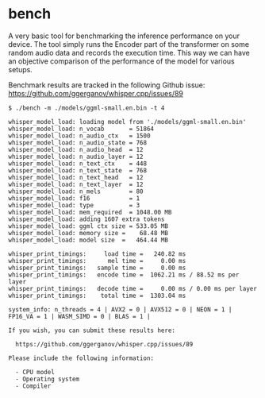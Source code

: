 # bench

A very basic tool for benchmarking the inference performance on your device. The tool simply runs the Encoder part of the transformer on some random audio data and records the execution time. This way we can have an objective comparison of the performance of the model for various setups.

Benchmark results are tracked in the following Github issue: https://github.com/ggerganov/whisper.cpp/issues/89

```
$ ./bench -m ./models/ggml-small.en.bin -t 4

whisper_model_load: loading model from './models/ggml-small.en.bin'
whisper_model_load: n_vocab       = 51864
whisper_model_load: n_audio_ctx   = 1500
whisper_model_load: n_audio_state = 768
whisper_model_load: n_audio_head  = 12
whisper_model_load: n_audio_layer = 12
whisper_model_load: n_text_ctx    = 448
whisper_model_load: n_text_state  = 768
whisper_model_load: n_text_head   = 12
whisper_model_load: n_text_layer  = 12
whisper_model_load: n_mels        = 80
whisper_model_load: f16           = 1
whisper_model_load: type          = 3
whisper_model_load: mem_required  = 1048.00 MB
whisper_model_load: adding 1607 extra tokens
whisper_model_load: ggml ctx size = 533.05 MB
whisper_model_load: memory size =    68.48 MB 
whisper_model_load: model size  =   464.44 MB

whisper_print_timings:     load time =   240.82 ms
whisper_print_timings:      mel time =     0.00 ms
whisper_print_timings:   sample time =     0.00 ms
whisper_print_timings:   encode time =  1062.21 ms / 88.52 ms per layer
whisper_print_timings:   decode time =     0.00 ms / 0.00 ms per layer
whisper_print_timings:    total time =  1303.04 ms

system_info: n_threads = 4 | AVX2 = 0 | AVX512 = 0 | NEON = 1 | FP16_VA = 1 | WASM_SIMD = 0 | BLAS = 1 | 

If you wish, you can submit these results here:

  https://github.com/ggerganov/whisper.cpp/issues/89

Please include the following information:

  - CPU model
  - Operating system
  - Compiler

```
